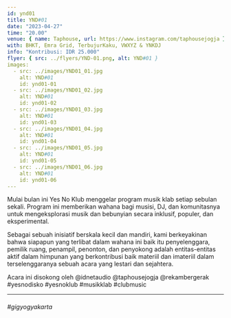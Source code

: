 ```yaml
---
id: ynd01
title: YND#01
date: "2023-04-27"
time: "20.00"
venue: { name: Taphouse, url: https://www.instagram.com/taphousejogja }
with: BHKT, Emra Grid, TerbujurKaku, VWXYZ & YNKDJ
info: "Kontribusi: IDR 25.000"
flyer: { src: ../flyers/YND-01.png, alt: YND#01 }
images:
  - src: ../images/YND01_01.jpg
    alt: YND#01
    id: ynd01-01
  - src: ../images/YND01_02.jpg
    alt: YND#01
    id: ynd01-02
  - src: ../images/YND01_03.jpg
    alt: YND#01
    id: ynd01-03
  - src: ../images/YND01_04.jpg
    alt: YND#01
    id: ynd01-04
  - src: ../images/YND01_05.jpg
    alt: YND#01
    id: ynd01-05
  - src: ../images/YND01_06.jpg
    alt: YND#01
    id: ynd01-06
---
```


Mulai bulan ini Yes No Klub menggelar program musik klab setiap sebulan sekali. Program ini memberikan wahana bagi musisi, DJ, dan komunitasnya untuk mengeksplorasi musik dan bebunyian secara inklusif, populer, dan eksperimental.

Sebagai sebuah inisiatif berskala kecil dan mandiri, kami berkeyakinan bahwa siapapun yang terlibat dalam wahana ini baik itu penyelenggara, pemilik ruang, penampil, penonton, dan penyokong adalah entitas-entitas aktif dalam himpunan yang berkontribusi baik materiil dan imateriil dalam terselenggaranya sebuah acara yang lestari dan sejahtera.

Acara ini disokong oleh @idnetaudio @taphousejogja @rekambergerak #yesnodisko #yesnoklub #musikklab #clubmusic

<hr />

###### #gigyogyakarta
